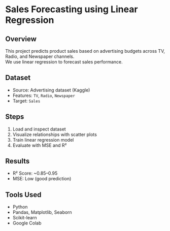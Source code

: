# Sales Forecasting using Linear Regression

## Overview
This project predicts product sales based on advertising budgets across TV, Radio, and Newspaper channels.  
We use linear regression to forecast sales performance.

## Dataset
- Source: Advertising dataset (Kaggle)
- Features: `TV`, `Radio`, `Newspaper`
- Target: `Sales`

## Steps
1. Load and inspect dataset
2. Visualize relationships with scatter plots
3. Train linear regression model
4. Evaluate with MSE and R²

## Results
- R² Score: ~0.85–0.95
- MSE: Low (good prediction)

## Tools Used
- Python
- Pandas, Matplotlib, Seaborn
- Scikit-learn
- Google Colab
